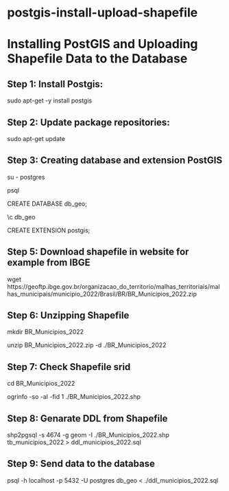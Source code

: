 # postgis-install-upload-shapefile
# Installing PostGIS and Uploading Shapefile Data to the Database

<h2>Step 1: Install Postgis:</h2>
<p>sudo apt-get -y install postgis </p>

<h2>Step 2: Update package repositories:</h2> 
<p>sudo apt-get update</p>

<h2>Step 3: Creating database and extension PostGIS</h2>
<p>su - postgres</p>
<p>psql</p>
<p>CREATE DATABASE db_geo; </p>
<p>\c db_geo </p>
<p>CREATE EXTENSION postgis; </p>

<h2> Step 5: Download shapefile in website for example from IBGE </h2>
<p>wget https://geoftp.ibge.gov.br/organizacao_do_territorio/malhas_territoriais/malhas_municipais/municipio_2022/Brasil/BR/BR_Municipios_2022.zip</p>

<h2>Step 6: Unzipping Shapefile</h2>
<p>mkdir BR_Municipios_2022</p>
<p>unzip BR_Municipios_2022.zip -d ./BR_Municipios_2022</p>

<h2>Step 7: Check Shapefile srid</h2>
<p>cd BR_Municipios_2022</p>
<p>ogrinfo -so -al -fid 1 ./BR_Municipios_2022.shp</p>

<h2>Step 8: Genarate DDL from Shapefile</h2>
<p>shp2pgsql -s 4674  -g geom -I ./BR_Municipios_2022.shp tb_municipios_2022 > ddl_municipios_2022.sql</p>

<h2>Step 9: Send data to the database</h2>
<p>psql -h localhost -p 5432 -U postgres db_geo < ./ddl_municipios_2022.sql</p>
